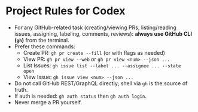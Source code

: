 # Project Rules for Codex

- For any GitHub-related task (creating/viewing PRs, listing/reading issues, assigning, labeling, comments, reviews):
  **always use GitHub CLI (`gh`)** from the terminal.
- Prefer these commands:
  - Create PR: `gh pr create --fill` (or with flags as needed)
  - View PR: `gh pr view --web` or `gh pr view <num> --json ...`
  - List Issues: `gh issue list --label ... --assignee ... --state open`
  - View Issue: `gh issue view <num> --json ...`
- Do not call GitHub REST/GraphQL directly; shell via `gh` is the source of truth.
- If auth is needed: `gh auth status` then `gh auth login`.
- Never merge a PR yourself.